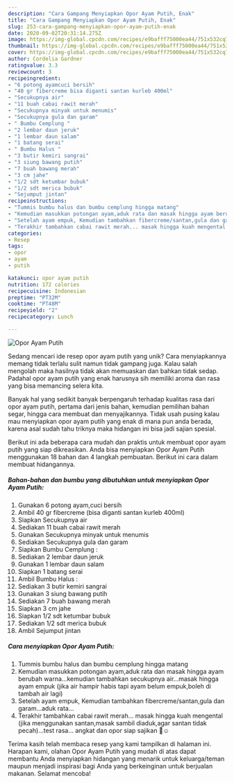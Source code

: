 ```yaml
---
description: "Cara Gampang Menyiapkan Opor Ayam Putih, Enak"
title: "Cara Gampang Menyiapkan Opor Ayam Putih, Enak"
slug: 253-cara-gampang-menyiapkan-opor-ayam-putih-enak
date: 2020-09-02T20:31:14.275Z
image: https://img-global.cpcdn.com/recipes/e9bafff75000ea44/751x532cq70/opor-ayam-putih-foto-resep-utama.jpg
thumbnail: https://img-global.cpcdn.com/recipes/e9bafff75000ea44/751x532cq70/opor-ayam-putih-foto-resep-utama.jpg
cover: https://img-global.cpcdn.com/recipes/e9bafff75000ea44/751x532cq70/opor-ayam-putih-foto-resep-utama.jpg
author: Cordelia Gardner
ratingvalue: 3.3
reviewcount: 3
recipeingredient:
- "6 potong ayamcuci bersih"
- "40 gr fibercreme bisa diganti santan kurleb 400ml"
- "Secukupnya air"
- "11 buah cabai rawit merah"
- "Secukupnya minyak untuk menumis"
- "Secukupnya gula dan garam"
- " Bumbu Cemplung "
- "2 lembar daun jeruk"
- "1 lembar daun salam"
- "1 batang serai"
- " Bumbu Halus "
- "3 butir kemiri sangrai"
- "3 siung bawang putih"
- "7 buah bawang merah"
- "3 cm jahe"
- "1/2 sdt ketumbar bubuk"
- "1/2 sdt merica bubuk"
- "Sejumput jintan"
recipeinstructions:
- "Tummis bumbu halus dan bumbu cemplung hingga matang"
- "Kemudian masukkan potongan ayam,aduk rata dan masak hingga ayam berubah warna...kemudian tambahkan secukupnya air...masak hingga ayam empuk (jika air hampir habis tapi ayam belum empuk,boleh di tambah air lagi)"
- "Setelah ayam empuk, Kemudian tambahkan fibercreme/santan,gula dan garam...aduk rata..."
- "Terakhir tambahkan cabai rawit merah... masak hingga kuah mengental (jika menggunakan santan,masak sambil diaduk,agar santan tidak pecah)...test rasa... angkat dan opor siap sajikan 🤤☺"
categories:
- Resep
tags:
- opor
- ayam
- putih

katakunci: opor ayam putih 
nutrition: 172 calories
recipecuisine: Indonesian
preptime: "PT32M"
cooktime: "PT48M"
recipeyield: "2"
recipecategory: Lunch

---
```



![Opor Ayam Putih](https://img-global.cpcdn.com/recipes/e9bafff75000ea44/751x532cq70/opor-ayam-putih-foto-resep-utama.jpg)

Sedang mencari ide resep opor ayam putih yang unik? Cara menyiapkannya memang tidak terlalu sulit namun tidak gampang juga. Kalau salah mengolah maka hasilnya tidak akan memuaskan dan bahkan tidak sedap. Padahal opor ayam putih yang enak harusnya sih memiliki aroma dan rasa yang bisa memancing selera kita.

Banyak hal yang sedikit banyak berpengaruh terhadap kualitas rasa dari opor ayam putih, pertama dari jenis bahan, kemudian pemilihan bahan segar, hingga cara membuat dan menyajikannya. Tidak usah pusing kalau mau menyiapkan opor ayam putih yang enak di mana pun anda berada, karena asal sudah tahu triknya maka hidangan ini bisa jadi sajian spesial.




Berikut ini ada beberapa cara mudah dan praktis untuk membuat opor ayam putih yang siap dikreasikan. Anda bisa menyiapkan Opor Ayam Putih menggunakan 18 bahan dan 4 langkah pembuatan. Berikut ini cara dalam membuat hidangannya.

<!--inarticleads1-->

##### Bahan-bahan dan bumbu yang dibutuhkan untuk menyiapkan Opor Ayam Putih:

1. Gunakan 6 potong ayam,cuci bersih
1. Ambil 40 gr fibercreme (bisa diganti santan kurleb 400ml)
1. Siapkan Secukupnya air
1. Sediakan 11 buah cabai rawit merah
1. Gunakan Secukupnya minyak untuk menumis
1. Sediakan Secukupnya gula dan garam
1. Siapkan  Bumbu Cemplung :
1. Sediakan 2 lembar daun jeruk
1. Gunakan 1 lembar daun salam
1. Siapkan 1 batang serai
1. Ambil  Bumbu Halus :
1. Sediakan 3 butir kemiri sangrai
1. Gunakan 3 siung bawang putih
1. Sediakan 7 buah bawang merah
1. Siapkan 3 cm jahe
1. Siapkan 1/2 sdt ketumbar bubuk
1. Sediakan 1/2 sdt merica bubuk
1. Ambil Sejumput jintan




<!--inarticleads2-->

##### Cara menyiapkan Opor Ayam Putih:

1. Tummis bumbu halus dan bumbu cemplung hingga matang
1. Kemudian masukkan potongan ayam,aduk rata dan masak hingga ayam berubah warna...kemudian tambahkan secukupnya air...masak hingga ayam empuk (jika air hampir habis tapi ayam belum empuk,boleh di tambah air lagi)
1. Setelah ayam empuk, Kemudian tambahkan fibercreme/santan,gula dan garam...aduk rata...
1. Terakhir tambahkan cabai rawit merah... masak hingga kuah mengental (jika menggunakan santan,masak sambil diaduk,agar santan tidak pecah)...test rasa... angkat dan opor siap sajikan 🤤☺




Terima kasih telah membaca resep yang kami tampilkan di halaman ini. Harapan kami, olahan Opor Ayam Putih yang mudah di atas dapat membantu Anda menyiapkan hidangan yang menarik untuk keluarga/teman maupun menjadi inspirasi bagi Anda yang berkeinginan untuk berjualan makanan. Selamat mencoba!

